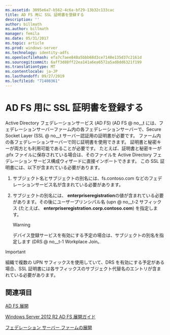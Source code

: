 ```yaml
---
ms.assetid: 3095e6a7-b562-4c6a-bf29-13b32c133cac
title: AD FS 用に SSL 証明書を登録する
description: ''
author: billmath
ms.author: billmath
manager: femila
ms.date: 05/31/2017
ms.topic: article
ms.prod: windows-server
ms.technology: identity-adfs
ms.openlocfilehash: efa7c7aee848a5bbb68d3ce7140e135d37c2161d
ms.sourcegitcommit: 6aff3d88ff22ea141a6ea6572a5ad8dd6321f199
ms.translationtype: MT
ms.contentlocale: ja-JP
ms.lasthandoff: 09/27/2019
ms.locfileid: "71408361"
---
```

# <a name="enroll-an-ssl-certificate-for-ad-fs"></a>AD FS 用に SSL 証明書を登録する

Active Directory フェデレーションサービス (AD FS) \(AD FS @ no__t には、フェデレーションサーバーファーム内の各フェデレーションサーバーで、Secure Socket Layer \(SSL @ no__t サーバー認証用の証明書が必要です。 ファーム内の各フェデレーションサーバーで同じ証明書を使用できます。 証明書と秘密キーが両方とも利用可能であることが必要です。 たとえば、証明書と秘密キーが .pfx ファイルに保存されている場合は、そのファイルを Active Directory フェデレーション サービス構成ウィザードに直接インポートできます。 この SSL 証明書には、以下が含まれている必要があります。  
  
1.  サブジェクト名とサブジェクトの別名には、fs.contoso.com などのフェデレーションサービス名が含まれている必要があります。  
  
2.  サブジェクトの別名には、 **enterpriseregistration**の値が含まれている必要があります。その後にユーザープリンシパル名 \(upn @ no__t-2 サフィックス (たとえば、 **enterpriseregistration.corp.contoso.com**) を指定します。  
  
    > [!WARNING]  
    > デバイス登録サービスを有効にする予定の場合は、サブジェクトの別名を指定します \(DRS @ no__t-1 Workplace Join。  
  
> [!IMPORTANT]  
> 組織で複数の UPN サフィックスを使用していて、DRS を有効にする予定がある場合、SSL 証明書には各サフィックスのサブジェクト代替名のエントリが含まれている必要があります。  
  
## <a name="see-also"></a>関連項目
[AD FS 展開](../../ad-fs/AD-FS-Deployment.md)  

[Windows Server 2012 R2 AD FS 展開ガイド](../../ad-fs/deployment/Windows-Server-2012-R2-AD-FS-Deployment-Guide.md)  
 
[フェデレーション サーバー ファームの展開](../../ad-fs/deployment/Deploying-a-Federation-Server-Farm.md)  
  
  

